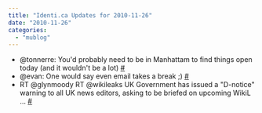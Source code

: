 ```yaml
---
title: "Identi.ca Updates for 2010-11-26"
date: "2010-11-26"
categories: 
  - "mublog"
---
```


- @tonnerre: You'd probably need to be in Manhattam to find things open today (and it wouldn't be a lot) [#](http://identi.ca/notice/59269218)
- @evan: One would say even email takes a break ;) [#](http://identi.ca/notice/59292701)
- RT @glynmoody RT @wikileaks UK Government has issued a "D-notice" warning to all UK news editors, asking to be briefed on upcoming WikiL ... [#](http://identi.ca/notice/59301351)
